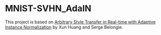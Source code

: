 # MNIST-SVHN_AdaIN
This project is based on [Arbitrary Style Transfer in Real-time with Adaptive Instance Normalization](https://arxiv.org/pdf/1703.06868.pdf) by Xun Huang and Serge Belongie.
